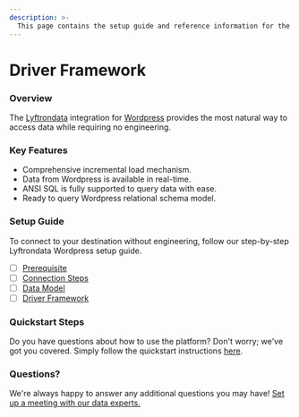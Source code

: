 ```yaml
---
description: >-
  This page contains the setup guide and reference information for the Wordpress source connector.
---
```


# Driver Framework

### Overview

The [Lyftrondata](https://www.lyftrondata.com/) integration for [Wordpress](None) provides the most natural way to access data while requiring no engineering.

### Key Features

* Comprehensive incremental load mechanism.
* Data from Wordpress is available in real-time.&#x20;
* ANSI SQL is fully supported to query data with ease.
* Ready to query Wordpress relational schema model.

### Setup Guide

To connect to your destination without engineering, follow our step-by-step Lyftrondata Wordpress setup guide.

* [ ] [Prerequisite](../prerequisite.md)
* [ ] [Connection Steps](../connection-steps.md)
* [ ] [Data Model](../data-model/erd.md)
* [ ] [Driver Framework](../driver-framework/)

### Quickstart Steps

Do you have questions about how to use the platform? Don't worry; we've got you covered. Simply follow the quickstart instructions [here](../driver-framework/README.md).

### Questions? <a href="#questions" id="questions"></a>

We're always happy to answer any additional questions you may have! [Set up a meeting with our data experts.](https://www.lyftrondata.com/book-a-meeting/)


